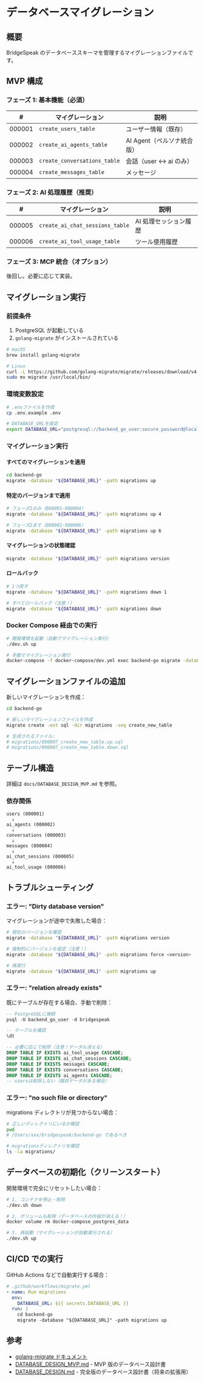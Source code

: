 # データベースマイグレーション

## 概要

BridgeSpeak のデータベーススキーマを管理するマイグレーションファイルです。

## MVP 構成

### フェーズ 1: 基本機能（必須）

| #      | マイグレーション             | 説明                       |
| ------ | ---------------------------- | -------------------------- |
| 000001 | `create_users_table`         | ユーザー情報（既存）       |
| 000002 | `create_ai_agents_table`     | AI Agent（ペルソナ統合版） |
| 000003 | `create_conversations_table` | 会話（user ↔ ai のみ）     |
| 000004 | `create_messages_table`      | メッセージ                 |

### フェーズ 2: AI 処理履歴（推奨）

| #      | マイグレーション                | 説明                  |
| ------ | ------------------------------- | --------------------- |
| 000005 | `create_ai_chat_sessions_table` | AI 処理セッション履歴 |
| 000006 | `create_ai_tool_usage_table`    | ツール使用履歴        |

### フェーズ 3: MCP 統合（オプション）

後回し。必要に応じて実装。

## マイグレーション実行

### 前提条件

1. PostgreSQL が起動している
2. `golang-migrate` がインストールされている

```bash
# macOS
brew install golang-migrate

# Linux
curl -L https://github.com/golang-migrate/migrate/releases/download/v4.17.0/migrate.linux-amd64.tar.gz | tar xvz
sudo mv migrate /usr/local/bin/
```

### 環境変数設定

```bash
# .envファイルを作成
cp .env.example .env

# DATABASE_URLを設定
export DATABASE_URL="postgresql://backend_go_user:secure_password@localhost:5432/bridgespeak?sslmode=disable"
```

### マイグレーション実行

#### すべてのマイグレーションを適用

```bash
cd backend-go
migrate -database "${DATABASE_URL}" -path migrations up
```

#### 特定のバージョンまで適用

```bash
# フェーズ1のみ（000001-000004）
migrate -database "${DATABASE_URL}" -path migrations up 4

# フェーズ2まで（000001-000006）
migrate -database "${DATABASE_URL}" -path migrations up 6
```

#### マイグレーションの状態確認

```bash
migrate -database "${DATABASE_URL}" -path migrations version
```

#### ロールバック

```bash
# 1つ戻す
migrate -database "${DATABASE_URL}" -path migrations down 1

# すべてロールバック（注意！）
migrate -database "${DATABASE_URL}" -path migrations down
```

### Docker Compose 経由での実行

```bash
# 開発環境を起動（自動でマイグレーション実行）
./dev.sh up

# 手動でマイグレーション実行
docker-compose -f docker-compose/dev.yml exec backend-go migrate -database "${DATABASE_URL}" -path migrations up
```

## マイグレーションファイルの追加

新しいマイグレーションを作成：

```bash
cd backend-go

# 新しいマイグレーションファイルを作成
migrate create -ext sql -dir migrations -seq create_new_table

# 生成されるファイル:
# migrations/000007_create_new_table.up.sql
# migrations/000007_create_new_table.down.sql
```

## テーブル構造

詳細は `docs/DATABASE_DESIGN_MVP.md` を参照。

### 依存関係

```
users (000001)
  ↓
ai_agents (000002)
  ↓
conversations (000003)
  ↓
messages (000004)
  ↓
ai_chat_sessions (000005)
  ↓
ai_tool_usage (000006)
```

## トラブルシューティング

### エラー: "Dirty database version"

マイグレーションが途中で失敗した場合：

```bash
# 現在のバージョンを確認
migrate -database "${DATABASE_URL}" -path migrations version

# 強制的にバージョンを設定（注意！）
migrate -database "${DATABASE_URL}" -path migrations force <version>

# 再実行
migrate -database "${DATABASE_URL}" -path migrations up
```

### エラー: "relation already exists"

既にテーブルが存在する場合、手動で削除：

```sql
-- PostgreSQLに接続
psql -U backend_go_user -d bridgespeak

-- テーブルを確認
\dt

-- 必要に応じて削除（注意！データも消える）
DROP TABLE IF EXISTS ai_tool_usage CASCADE;
DROP TABLE IF EXISTS ai_chat_sessions CASCADE;
DROP TABLE IF EXISTS messages CASCADE;
DROP TABLE IF EXISTS conversations CASCADE;
DROP TABLE IF EXISTS ai_agents CASCADE;
-- usersは削除しない（既存データがある場合）
```

### エラー: "no such file or directory"

migrations ディレクトリが見つからない場合：

```bash
# 正しいディレクトリにいるか確認
pwd
# /Users/xxx/bridgespeak/backend-go であるべき

# migrationsディレクトリを確認
ls -la migrations/
```

## データベースの初期化（クリーンスタート）

開発環境で完全にリセットしたい場合：

```bash
# 1. コンテナを停止・削除
./dev.sh down

# 2. ボリュームも削除（データベースの内容が消える！）
docker volume rm docker-compose_postgres_data

# 3. 再起動（マイグレーションが自動実行される）
./dev.sh up
```

## CI/CD での実行

GitHub Actions などで自動実行する場合：

```yaml
# .github/workflows/migrate.yml
- name: Run migrations
  env:
    DATABASE_URL: ${{ secrets.DATABASE_URL }}
  run: |
    cd backend-go
    migrate -database "${DATABASE_URL}" -path migrations up
```

## 参考

- [golang-migrate ドキュメント](https://github.com/golang-migrate/migrate)
- [DATABASE_DESIGN_MVP.md](../../docs/DATABASE_DESIGN_MVP.md) - MVP 版のデータベース設計書
- [DATABASE_DESIGN.md](../../docs/DATABASE_DESIGN.md) - 完全版のデータベース設計書（将来の拡張用）
